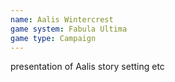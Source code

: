 ```yaml
---
name: Aalis Wintercrest
game system: Fabula Ultima
game type: Campaign
---
```

presentation of Aalis story
setting etc

<div data-pages>